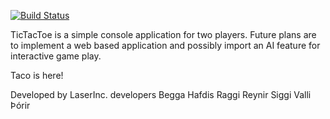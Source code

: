 [![Build Status](https://travis-ci.org/LaserINC/TicTaco.svg?branch=development_master)](https://travis-ci.org/LaserINC/TicTaco)


TicTacToe is a simple console application for two players.
Future plans are to implement a web based application and possibly import 
an AI feature for interactive game play.

Taco is here!

Developed by LaserInc.
developers
Begga
Hafdis
Raggi
Reynir
Siggi
Valli
Þórir
